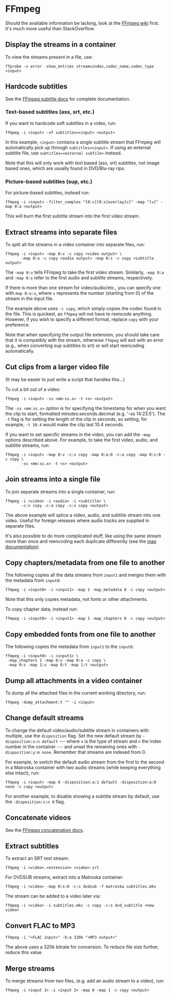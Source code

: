 # FFmpeg

Should the available information be lacking, look at the [FFmpeg
wiki](https://trac.ffmpeg.org/wiki) first. It's much more useful than
StackOverflow.


## Display the streams in a container

To view the streams present in a file, use:
```
ffprobe -v error -show_entries stream=index,codec_name,codec_type <input>
```


## Hardcode subtitles

See the [FFmpeg subtitle
docs](https://trac.ffmpeg.org/wiki/HowToBurnSubtitlesIntoVideo) for complete
documentation.

### Text-based subtitles (ass, srt, etc.)

If you want to hardcode soft subtitles in a video, run:
```
ffmpeg -i <input> -vf subtitles=<input> <output>
```

In this example, `<input>` contains a single subtitle stream that FFmpeg will
automatically pick up through `subtitles=<input>`. If using an external
subtitle file, use `subtitles=<external subfile>` instead.

Note that this will only work with text based (ass, srt) subtitles, not image
based ones, which are usually found in DVD/Blu-ray rips.

### Picture-based subtitles (sup, etc.)

For picture-based subtitles, instead run:
```
ffmpeg -i <input> -filter_complex "[0:v][0:s]overlay[v]" -map "[v]" -map 0:a <output>
```

This will burn the first subtitle stream into the first video stream.


## Extract streams into separate files

To split all the streams in a video container into separate files, run:
```
ffmpeg -i <input> -map 0:v -c copy <video output> \
       -map 0:a -c copy <audio output> -map 0:s -c copy <subtitle output>
```

The `-map 0:v` tells FFmpeg to take the first video stream. Similarly, `-map
0:a` and `-map 0:s` refer to the first audio and subtitle streams,
respectively. 

If there is more than one stream for video/audio/etc., you can specify one with
`map 0:a:x`, where `x` represents the number (starting from 0) of the stream in
the input file.

The example above uses `-c copy`, which simply copies the codec found in the
file. This is quickest, as `ffmpeg` will not have to reencode anything.
However, if you wish to specify a different format, replace `copy` with your
preference.

Note that when specifying the output file extension, you should take care that
it is compatibly with the stream, otherwise `ffmpeg` will exit with an error
(e.g., when converting sup subtitles to srt) or will start reencoding
automatically.


## Cut clips from a larger video file

(It may be easier to just write a script that handles this...)

To cut a bit out of a video:
```
ffmpeg -i <input> -ss <mm:ss.x> -t <s> <output>
```

The `-ss <mm:ss.x>` option is for specifying the timestamp for when you want
the clip to start, formatted minutes:seconds.decimal (e.g. '-ss 14:23.5'). The
`-t` flag is for setting the length of the clip in seconds, so setting, for
example, `-t 10.4` would make the clip last 10.4 seconds.

If you want to set specific streams in the video, you can add the `-map`
options described above. For example, to take the first video, audio, and
subtitle streams, run:
```
ffmpeg -i <input> -map 0:v -c:v copy -map 0:a:0 -c:a copy -map 0:s:0 -c copy \
       -ss <mm:ss.x> -t <s> <output>
```


## Join streams into a single file

To join separate streams into a single container, run:
```
ffmpeg -i <video> -i <audio> -i <subtitle> \
       -c:v copy -c:a copy -c:s copy <output>
```

The above example will splice a video, audio, and subtitle stream into one
video. Useful for foreign releases where audio tracks are supplied in separate
files.

It's also possible to do more complicated stuff, like using the same stream
more than once and reencoding each duplicate differently (see the [map
documentation](https://trac.ffmpeg.org/wiki/Map)).


## Copy chapters/metadata from one file to another

The following copies all the data streams from `input1` and merges them with
the metadata from `input0`:
```
ffmpeg -i <input0> -i <input1> -map 1 -map_metadata 0 -c copy <output>
```

Note that this only copies metadata, not fonts or other attachments.

To copy chapter data, instead run:
```
ffmpeg -i <input0> -i <input1> -map 1 -map_chapters 0 -c copy <output>
```


## Copy embedded fonts from one file to another

The following copies the metadata from `input1` to the `input0`:
```
ffmpeg -i <input0> -i <input1> \
 -map_chapters 1 -map 0:v -map 0:a -c copy \
 -map 0:s -map 1:s -map 0:t -map 1:t <output>
```


## Dump all attachments in a video container

To dump all the attached files in the current working directory, run:
```
ffmpeg -dump_attachment:t "" -i <input>
```


## Change default streams

To change the default video/audio/subtitle stream in containers with multiple,
use the `disposition` flag. Set the new default stream by `-disposition:x:n
default` --- where `x` is the type of stream and `n` the index number in the
container --- and unset the remaining ones with `-disposition:y:m none`.
Remember that streams are indexed from 0.

For example, to switch the default audio stream from the first to the second in
a Matroska container with two audio streams (while keeping everything else
intact), run:
```
ffmpeg -i <input> -map 0 -disposition:a:1 default -disposition:a:0 none -c copy <output>
```

For another example, to disable showing a subtitle stream by default, use the
`-disposition:s:n 0` flag.


## Concatenate videos

See the [FFmpeg concatenation docs](https://trac.ffmpeg.org/wiki/Concatenate).


## Extract subtitles

To extract an SRT text stream:
```
ffmpeg -i <video>.<extension> <video>.srt
```

For DVDSUB streams, extract into a Matroska container:
```
ffmpeg -i <video> -map 0:s:0 -c:s dvdsub -f matroska subtitles.mkv
```

The stream can be added to a video later via:
```
ffmpeg -i <video> -i subtitles.mkv -c copy -c:s dvd_subtitle <new video>
```


## Convert FLAC to MP3

```
ffmpeg -i "<FLAC input>" -b:a 320k "<MP3 output>"
```

The above uses a 320k bitrate for conversion. To reduce file size further,
reduce this value.


## Merge streams

To merge streams from two files, (e.g. add an audio stream to a video), run:
```
ffmpeg -i <input 1> -i <input 2> -map 0 -map 1 -c copy <output>
```

